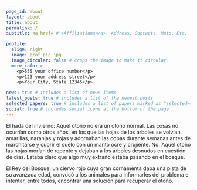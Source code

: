```yaml
---
page_id: about
layout: about
title: about
permalink: /
subtitle: <a href='#'>Affiliations</a>. Address. Contacts. Moto. Etc.

profile:
  align: right
  image: prof_pic.jpg
  image_circular: false # crops the image to make it circular
  more_info: >
    <p>555 your office number</p>
    <p>123 your address street</p>
    <p>Your City, State 12345</p>

news: true # includes a list of news items
latest_posts: true # includes a list of the newest posts
selected_papers: true # includes a list of papers marked as "selected={true}"
social: true # includes social icons at the bottom of the page
---
```


El hada del invierno:
Aquel otoño no era un otoño normal. Las cosas no ocurrían como otros años, en los que las hojas de los árboles se volvían amarillas, naranjas y rojas y adornaban las copas durante semanas antes de marchitarse y cubrir el suelo con un manto ocre y crujiente. No. Aquel otoño las hojas morían de repente y dejaban a los árboles desnudos en cuestión de días. Estaba claro que algo muy extraño estaba pasando en el bosque.

El Rey del Bosque, un ciervo rojo cuya gran cornamenta daba una pista de su avanzada edad, convocó a los animales para informarles del problema e intentar, entre todos, encontrar una solución para recuperar el otoño. 
